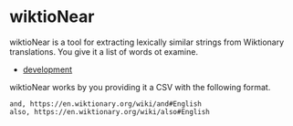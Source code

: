 # wiktioNear
wiktioNear is a tool for extracting lexically similar strings from Wiktionary translations.  You give it a list of words ot examine.

* [development](/development.md)

wiktioNear works by you providing it a CSV with the following format.

```
and, https://en.wiktionary.org/wiki/and#English
also, https://en.wiktionary.org/wiki/also#English
```
